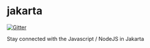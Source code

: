 jakarta
=======

[![Gitter](https://badges.gitter.im/Join%20Chat.svg)](https://gitter.im/nodeschool/jakarta?utm_source=badge&utm_medium=badge&utm_campaign=pr-badge&utm_content=badge)

Stay connected with the Javascript / NodeJS in Jakarta
